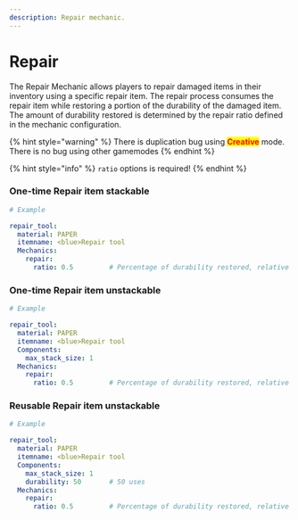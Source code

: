 ```yaml
---
description: Repair mechanic.
---
```


# Repair

The Repair Mechanic allows players to repair damaged items in their inventory using a specific repair item. The repair process consumes the repair item while restoring a portion of the durability of the damaged item. The amount of durability restored is determined by the repair ratio defined in the mechanic configuration.

{% hint style="warning" %}
There is duplication bug using <mark style="color:red;">**Creative**</mark> mode. There is no bug using other gamemodes
{% endhint %}

{% hint style="info" %}
`ratio` options is required!
{% endhint %}

### One-time Repair item stackable

```yaml
# Example

repair_tool:
  material: PAPER
  itemname: <blue>Repair tool
  Mechanics:
    repair:
      ratio: 0.5         # Percentage of durability restored, relative to the item's current damage.

```

### One-time Repair item unstackable

```yaml
# Example

repair_tool:
  material: PAPER
  itemname: <blue>Repair tool
  Components:
    max_stack_size: 1
  Mechanics:
    repair:
      ratio: 0.5         # Percentage of durability restored, relative to the item's current damage.

```

### Reusable Repair item unstackable

```yaml
# Example

repair_tool:
  material: PAPER
  itemname: <blue>Repair tool
  Components:
    max_stack_size: 1
    durability: 50       # 50 uses
  Mechanics:
    repair:
      ratio: 0.5         # Percentage of durability restored, relative to the item's current damage.

```
